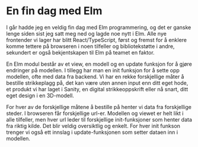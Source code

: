 # En fin dag med Elm

I går hadde jeg en veldig fin dag med Elm programmering, og det er ganske lenge siden sist jeg satt meg ned og lagde noe nytt i Elm. Alle nye frontender vi lager har blitt React/TypeScript, først og fremst for å enklere komme tettere på browseren i noen tilfeller og bibliotekstøtte i andre, sekundert er også bekjentskapen til Elm på teamet en faktor.

En Elm modul består av et view, en modell og en update funksjon for å gjøre endringer på modellen. I tillegg har man en init funksjon for å sette opp modellen, ofte med data fra backend. Vi har en rekke forskjellige måter å bestille strikkeplagg på, det kan være uten annen input enn ditt eget hode, et produkt vi har laget i Sanity, en digital strikkeoppskrift eller nå snart, ditt eget design i en 3D-modell. 

For hver av de forskjellige måtene å bestille på henter vi data fra forskjellige steder. I browseren får forskjellige url-er. Modellen og viewet er helt likt i alle tilfeller, men hver url leder til forskjellige init-funksjoner som henter data fra riktig kilde. Det blir veldig oversiktlig og enkelt. For hver init funkson trenger vi også ett innslag i update-funksjonen som setter dataen inn i modellen.

